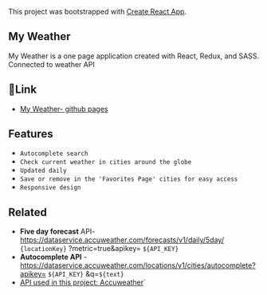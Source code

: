 This project was bootstrapped with [Create React App](https://github.com/facebook/create-react-app).

## My Weather
My Weather is a one page application created with React, Redux, and SASS. 
Connected to weather API

## 🔗Link
* [My Weather- github pages](https://hdror.github.io/My-Weather/#/)

## Features
- `Autocomplete search`
- `Check current weather in cities around the globe`
- `Updated daily`
- `Save or remove in the 'Favorites Page' cities for easy access `
- `Responsive design`

## Related
- **Five day forecast** API- https://dataservice.accuweather.com/forecasts/v1/daily/5day/ `{locationKey}` ?metric=true&apikey= `${API_KEY}`
- **Autocomplete API** - https://dataservice.accuweather.com/locations/v1/cities/autocomplete?apikey= `${API_KEY}` &q=`${text}`
- [API used in this project: Accuweather](https://www.accuweather.com/)`
